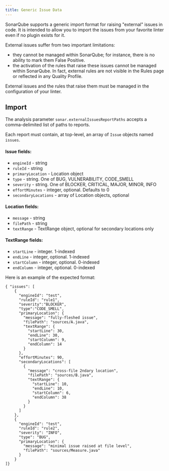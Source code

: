 ```yaml
---
title: Generic Issue Data
---
```


SonarQube supports a generic import format for raising "external" issues in code. It is intended to allow you to import the issues from your favorite linter even if no plugin exists for it.

External issues suffer from two important limitations:

* they cannot be managed within SonarQube; for instance, there is no ability to mark them False Positive.
* the activation of the rules that raise these issues cannot be managed within SonarQube. In fact, external rules are not visible in the Rules page or reflected in any Quality Profile.

External issues and the rules that raise them must be managed in the configuration of your linter. 

## Import
The analysis parameter `sonar.externalIssuesReportPaths` accepts a comma-delimited list of paths to reports.

Each report must contain, at top-level, an array of `Issue` objects named `issues`.

#### Issue fields:

* `engineId` - string
* `ruleId` - string
* `primaryLocation` - Location object 
* `type` - string. One of BUG, VULNERABILITY, CODE_SMELL
* `severity` - string. One of BLOCKER, CRITICAL, MAJOR, MINOR, INFO
* `effortMinutes` - integer, optional. Defaults to 0
* `secondaryLocations` - array of Location objects, optional

#### Location fields:

* `message` - string
* `filePath` - string
* `textRange` - TextRange object, optional for secondary locations only

#### TextRange fields:

* `startLine` - integer. 1-indexed
* `endLine` - integer, optional. 1-indexed
* `startColumn` - integer, optional. 0-indexed
* `endColumn` - integer, optional. 0-indexed

Here is an example of the expected format:

	{ "issues": [
		{
		  "engineId": "test",
		  "ruleId": "rule1",
		  "severity":"BLOCKER",
		  "type":"CODE_SMELL",
		  "primaryLocation": {
			"message": "fully-fleshed issue",
			"filePath": "sources/A.java",
			"textRange": {
			  "startLine": 30,
			  "endLine": 30,
			  "startColumn": 9,
			  "endColumn": 14
			}
		  },
		  "effortMinutes": 90,
		  "secondaryLocations": [
			{
			  "message": "cross-file 2ndary location",
			  "filePath": "sources/B.java",
			  "textRange": {
				"startLine": 10,
				"endLine": 10,
				"startColumn": 6,
				"endColumn": 38
			  }
			}
		  ]
		},
		{
		  "engineId": "test",
		  "ruleId": "rule2",
		  "severity": "INFO",
		  "type": "BUG",
		  "primaryLocation": {
			"message": "minimal issue raised at file level",
			"filePath": "sources/Measure.java"
		  }
		}
	]}
